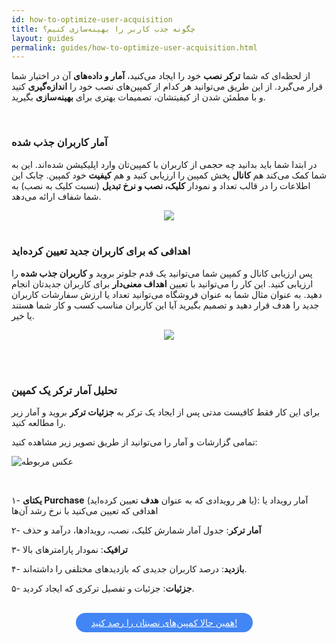 ```yaml
---
id: how-to-optimize-user-acquisition
title: چگونه جذب کاربر را بهینه‌سازی کنیم؟
layout: guides
permalink: guides/how-to-optimize-user-acquisition.html
---
```


از لحظه‌ای که شما **ترکر نصب** خود را ایجاد می‌کنید،‌ **آمار و داده‌های** آن در اختیار شما قرار می‌گیرد. از این طریق می‌توانید هر کدام از کمپین‌های نصب خود را **اندازه‌گیری** کنید و با مطمئن شدن از کیفیتشان، تصمیمات بهتری برای **بهینه‌سازی** بگیرید.

<Br>

### آمار کاربران جذب شده  

در ابتدا شما باید بدانید چه حجمی از کاربران با کمپین‌تان وارد اپلیکیشن شده‌اند. این به شما کمک می‌کند هم **کانال** پخش کمپین را ارزیابی کنید و هم **کیفیت** خود کمپین. چابک این اطلاعات را در قالب تعداد و نمودار **کلیک، نصب و نرخ تبدیل** (نسبت کلیک به نصب) به شما شفاف ارائه می‌دهد.

<div style="text-align: center;"><img src="http://uupload.ir/files/nxjl_tracker-number-analytics.png">
</div> 

<Br>

### اهدافی که برای کاربران جدید تعیین کرده‌اید

پس ارزیابی کانال و کمپین شما می‌توانید یک قدم جلوتر بروید و **کاربران جذب شده** را ارزیابی کنید. این کار را می‌توانید با تعیین **اهداف معنی‌دار** برای کاربران جدیدتان انجام دهید. به عنوان مثال شما به عنوان فروشگاه می‌توانید تعداد یا ارزش سفارشات کاربران جدید را هدف قرار دهید و تصمیم بگیرید آیا این کاربران مناسب کسب و کار شما هستند یا خیر. 

<div style="text-align: center;"><img src="http://uupload.ir/files/muly_tracker-goals.png">
</div> 

<Br><Br>
    
### تحلیل آمار ترکر یک کمپین

برای این کار فقط کافیست مدتی پس از ایجاد یک ترکر به **جزئیات ترکر** بروید و آمار زیر را مطالعه کنید.

تمامی گزارشات و آمار را می‌توانید از طریق تصویر زیر مشاهده کنید:

![عکس مربوطه](http://uupload.ir/files/5xcy_tracker-details.png)

<br>

۱- **یکتای Purchase** (یا هر رویدادی که به عنوان **هدف** تعیین کرده‌اید): آمار رویداد یا اهدافی که تعیین می‌کنید با نرخ رشد آن‌ها

۲- **آمار ترکر**: جدول آمار شمارش کلیک، نصب، رویدادها، درآمد و حذف

۳- **ترافیک**:  نمودار پارامترهای بالا

۴- **بازدید**: درصد کاربران جدیدی که بازدیدهای مختلفی را داشته‌اند.

۵- **جزئیات**: جزئیات و تفصیل ترکری که ایجاد کردید.

<br>

<div align="center">   
    <a style="display: inline-block; text-align: center; border-radius: 40px; background: #4285f4; color: white !important; padding: 7px 25px; margin-right: 15px; cursor: pointer; transition: all 0.25s ease;" href="https://sandbox.push.adpdigital.com/front/tracker">همین حالا کمپین‌‌های نصبتان را رصد کنید!</a>
</div>
